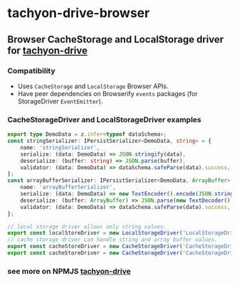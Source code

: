 # tachyon-drive-browser

## Browser CacheStorage and LocalStorage driver for [tachyon-drive](https://www.npmjs.com/package/tachyon-drive)

### Compatibility
 - Uses `CacheStorage` and `LocalStorage` Browser APIs.
 - Have peer dependencies on Browserify `events` packages (for StorageDriver `EventEmitter`).

### CacheStorageDriver and LocalStorageDriver examples

```typescript
export type DemoData = z.infer<typeof dataSchema>;
const stringSerializer: IPersistSerializer<DemoData, string> = {
	name: 'stringSerializer',
	serialize: (data: DemoData) => JSON.stringify(data),
	deserialize: (buffer: string) => JSON.parse(buffer),
	validator: (data: DemoData) => dataSchema.safeParse(data).success,
};
const arrayBufferSerializer: IPersistSerializer<DemoData, ArrayBuffer> = {
	name: 'arrayBufferSerializer',
	serialize: (data: DemoData) => new TextEncoder().encode(JSON.stringify(data)),
	deserialize: (buffer: ArrayBuffer) => JSON.parse(new TextDecoder().decode(buffer)),
	validator: (data: DemoData) => dataSchema.safeParse(data).success,
};

// local storage driver allows only string values.
export const localStoreDriver = new LocalStorageDriver('LocalStorageDriver', 'tachyon', stringSerializer, undefined, console);
// cache storage driver can handle string and array buffer values.
export const cacheStoreDriver = new CacheStorageDriver('CacheStorageDriver', {url: new URL('http://tachyon')}, stringSerializer, undefined, console);
export const cacheStoreDriver = new CacheStorageDriver('CacheStorageDriver', {url: new URL('http://tachyon')}, arrayBufferSerializer, undefined, console);
```

### see more on NPMJS [tachyon-drive](https://www.npmjs.com/package/tachyon-drive)
